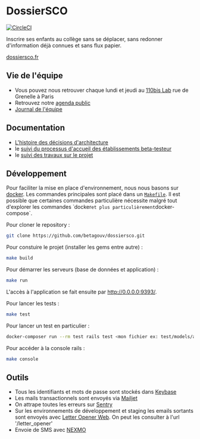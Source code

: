 # DossierSCO

[![CircleCI](https://circleci.com/gh/betagouv/dossiersco.svg?style=svg)](https://circleci.com/gh/betagouv/dossiersco)

Inscrire ses enfants au collège sans se déplacer, sans redonner d'information déjà connues et sans flux papier.

[dossiersco.fr](https://dossiersco.fr/)

## Vie de l'équipe

- Vous pouvez nous retrouver chaque lundi et jeudi au [110bis Lab](http://www.education.gouv.fr/110bislab/pid37871/bienvenue-au-110-bis-le-lab-d-innovation-de-l-education-nationale.html) rue de Grenelle à Paris
- Retrouvez notre [agenda public](https://calendar.google.com/calendar/embed?src=contact%40dossiersco.beta.gouv.fr&ctz=Europe%2FParis)
- [Journal de l'équipe](https://github.com/betagouv/dossiersco/blob/production/doc/journal.md)

## Documentation

- [L'histoire des décisions d'architecture](https://github.com/betagouv/dossiersco/tree/production/doc/architecture)
- le [suivi du processus d'accueil des établissements beta-testeur](https://github.com/betagouv/dossiersco/projects/2)
- le [suivi des travaux sur le projet](https://github.com/betagouv/dossiersco/projects/1)

## Développement

Pour faciliter la mise en place d'environnement, nous nous basons sur [docker](https://www.docker.com/). Les commandes principales sont placé dans un [`Makefile`](https://www.gnu.org/software/make/manual/make.html). Il est possible que certaines commandes particulière nécessite malgré tout d'explorer les commandes ̀ docker` et plus particulièrement `docker-compose`.

Pour cloner le repository :
```bash
git clone https://github.com/betagouv/dossiersco.git
```

Pour constuire le projet (installer les gems entre autre) :
```bash
make build
```

Pour démarrer les serveurs (base de données et application) :
```bash
make run
```
L'accès à l'application se fait ensuite par <http://0.0.0.0:9393/>.

Pour lancer les tests :
```bash
make test
```

Pour lancer un test en particulier :
```bash
docker-composer run --rm test rails test <mon fichier ex: test/models/agent_test.rb>
```

Pour accéder à la console rails :
```bash
make console
```

## Outils

- Tous les identifiants et mots de passe sont stockés dans [Keybase](https://keybase.io/)
- Les mails transactionnels sont envoyés via [Mailjet](https://mailjet.com)
- On attrape toutes les erreurs sur [Sentry](https://sentry.io/betagouv-pe/rails/)
- Sur les environnements de développement et staging les emails sortants sont envoyés
    avec [Letter Opener Web](https://github.com/ryanb/letter_opener). On peut les consulter à l'url '/letter_opener'
- Envoie de SMS avec [NEXMO](https://www.nexmo.com/)


